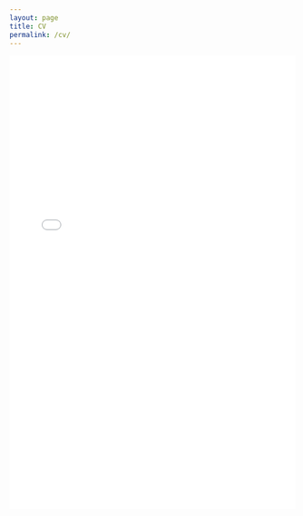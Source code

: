 ```yaml
---
layout: page
title: CV
permalink: /cv/
---
```


<embed src="/assets/CV-Monti.pdf" type="application/pdf" width="100%" height="800px" />
